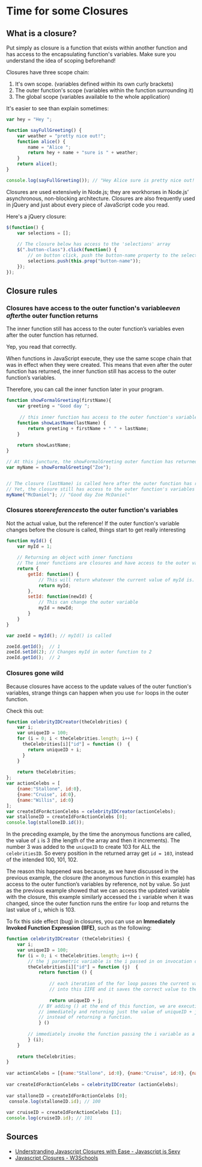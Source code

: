 # Time for some Closures 

## What is a closure?

Put simply as closure is a function that exists within another function and has access to the encapsulating function's variables. Make sure you understand the idea of scoping beforehand!

Closures have three scope chain:
1. It's own scope. (variables defined within its own curly brackets)
2. The outer function's scope (variables within the function surrounding it)
3. The global scope (variables available to the whole application)

It's easier to see than explain sometimes:

```javascript
var hey = "Hey ";

function sayFullGreeting() {
    var weather = "pretty nice out!";
    function alice() {
        name = "Alice ";
        return hey + name + "sure is " + weather;
    }
    return alice();
}

console.log(sayFullGreeting()); // "Hey Alice sure is pretty nice out!
```

Closures are used extensively in Node.js; they are workhorses in Node.js’ asynchronous, non-blocking architecture. Closures are also frequently used in jQuery and just about every piece of JavaScript code you read.

Here's a jQuery closure:

```javascript
$(function() {
    var selections = [];
    
    // The closure below has access to the 'selections' array
    $(".button-class").click(function() {
        // on button click, push the button-name property to the selections array
        selections.push(this.prop("button-name"));
    });
});
```

## Closure rules

### Closures have access to the outer function's variable*even after*the outer function returns 

The inner function still has access to the outer function’s variables even after the outer function has returned. 

Yep, you read that correctly. 

When functions in JavaScript execute, they use the same scope chain that was in effect when they were created. This means that even after the outer function has returned, the inner function still has access to the outer function’s variables. 

Therefore, you can call the inner function later in your program. 

```javascript
function showFormalGreeting(firstName){
    var greeting = "Good day ";
    
     // this inner function has access to the outer function's variables, including the parameter​
    function showLastName(lastName) {
        return greeting + firstName + " " + lastName;
    }
    
    return showLastName;
}

// At this juncture, the showFormalGreeting outer function has returned
var myName = showFormalGreeting("Zoe");


​// The closure (lastName) is called here after the outer function has returned above​
​// Yet, the closure still has access to the outer function's variables and parameter​
myName("McDaniel"); // "Good day Zoe McDaniel"
```

### Closures store*references*to the outer function's variables

Not the actual value, but the reference! If the outer function's variable changes before the closure is called, things start to get really interesting

```javascript
function myId() {
    var myId = 1;
    
    // Returning an object with inner functions
    // The inner functions are closures and have access to the outer vars
    return {
        getId: function() {
            // This will return whatever the current value of myId is.
            return myId;
        },
        setId: function(newId) {
            // This can change the outer variable
            myId = newId;
        }
    }
}

var zoeId = myId(); // myId() is called

zoeId.getId();  // 1
zoeId.setId(2); // Changes myId in outer function to 2
zoeId.getId();  // 2
```

### Closures gone wild

Because closures have access to the update values of the outer function's variables, strange things can happen when you use `for` loops in the outer function.

Check this out:

```javascript
function celebrityIDCreator(theCelebrities) {
    var i;
    var uniqueID = 100;
    for (i = 0; i < theCelebrities.length; i++) {
      theCelebrities[i]["id"] = function ()  {
        return uniqueID + i;
      }
    }
    
    return theCelebrities;
};
var actionCelebs = [
    {name:"Stallone", id:0}, 
    {name:"Cruise", id:0}, 
    {name:"Willis", id:0}
];
var createIdForActionCelebs = celebrityIDCreator(actionCelebs);
var stalloneID = createIdForActionCelebs [0];
console.log(stalloneID.id());
```
In the preceding example, by the time the anonymous functions are called, the value of `i` is 3 (the length of the array and then it increments). The number 3 was added to the `uniqueID` to create 103 for ALL the `celebritiesID`. So every position in the returned array get `id = 103`, instead of the intended 100, 101, 102.

The reason this happened was because, as we have discussed in the previous example, the closure (the anonymous function in this example) has access to the outer function’s variables by reference, not by value. So just as the previous example showed that we can access the updated variable with the closure, this example similarly accessed the `i` variable when it was changed, since the outer function runs the entire `for` loop and returns the last value of `i`, which is 103.

To fix this side effect (bug) in closures, you can use an **Immediately Invoked Function Expression (IIFE)**, such as the following:

```javascript
function celebrityIDCreator (theCelebrities) {
    var i;
    var uniqueID = 100;
    for (i = 0; i < theCelebrities.length; i++) {
        // the j parametric variable is the i passed in on invocation of this IIFE​
        theCelebrities[i]["id"] = function (j)  { 
            return function () {
                
                // each iteration of the for loop passes the current value of i 
                // into this IIFE and it saves the correct value to the array​
            
                return uniqueID + j;
            // BY adding () at the end of this function, we are executing it 
            // immediately and returning just the value of uniqueID + j, 
            // instead of returning a function.​    
            } ()
            
        // immediately invoke the function passing the i variable as a parameter​    
        } (i);
    }
​
    return theCelebrities;
}
​
​var actionCelebs = [{name:"Stallone", id:0}, {name:"Cruise", id:0}, {name:"Willis", id:0}];
​
​var createIdForActionCelebs = celebrityIDCreator (actionCelebs);
​
​var stalloneID = createIdForActionCelebs [0];
 console.log(stalloneID.id); // 100​
​
​var cruiseID = createIdForActionCelebs [1]; 
console.log(cruiseID.id); // 101
```

## Sources

* [Understranding Javascript Closures with Ease - Javascript is Sexy](http://javascriptissexy.com/understand-javascript-closures-with-ease/)
* [Javascript Closures - W3Schools](https://www.w3schools.com/js/js_function_closures.asp)